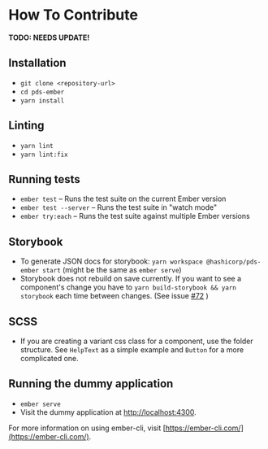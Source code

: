 # How To Contribute

**TODO: NEEDS UPDATE!**


## Installation

* `git clone <repository-url>`
* `cd pds-ember`
* `yarn install`


## Linting

* `yarn lint`
* `yarn lint:fix`


## Running tests

* `ember test` – Runs the test suite on the current Ember version
* `ember test --server` – Runs the test suite in "watch mode"
* `ember try:each` – Runs the test suite against multiple Ember versions


## Storybook
* To generate JSON docs for storybook: `yarn workspace @hashicorp/pds-ember start` (might be the same as `ember serve`)
* Storybook does not rebuild on save currently.  If you want to see a component's change you have to `yarn build-storybook && yarn storybook` each time between changes. (See issue [#72](https://github.com/hashicorp/structure/issues/72) )

## SCSS
* If you are creating a variant css class for a component, use the folder structure.  See `HelpText` as a simple example and `Button` for a more complicated one.


## Running the dummy application

* `ember serve`
* Visit the dummy application at [http://localhost:4300](http://localhost:4300).

For more information on using ember-cli, visit [https://ember-cli.com/](https://ember-cli.com/).


